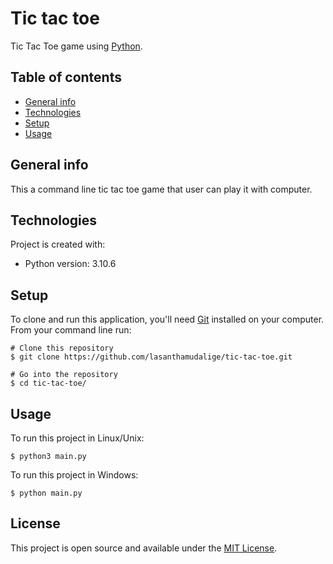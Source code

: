 # Tic tac toe

Tic Tac Toe game using [Python](https://www.python.org/).

## Table of contents
* [General info](#general-info)
* [Technologies](#technologies)
* [Setup](#setup)
* [Usage](#usage)

## General info
This a command line tic tac toe game that user can play it with computer.

## Technologies
Project is created with:
* Python version: 3.10.6

## Setup

To clone and run this application, you'll need [Git](https://git-scm.com) installed on your computer.\
From your command line run:

```
# Clone this repository
$ git clone https://github.com/lasanthamudalige/tic-tac-toe.git

# Go into the repository
$ cd tic-tac-toe/
```


## Usage

To run this project in Linux/Unix:

```
$ python3 main.py
```

To run this project in Windows:

```
$ python main.py
```

## License 
This project is open source and available under the [MIT License](https://github.com/lasanthamudalige/tic-tac-toe/blob/main/LICENSE).
